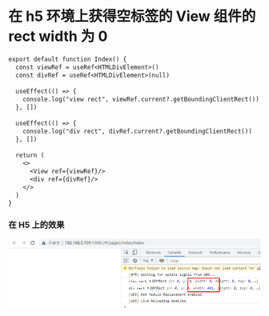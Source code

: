 # 在 h5 环境上获得空标签的 View 组件的 rect width 为 0

```tsx
export default function Index() {
  const viewRef = useRef<HTMLDivElement>()
  const divRef = useRef<HTMLDivElement>(null)

  useEffect(() => {
    console.log("view rect", viewRef.current?.getBoundingClientRect())
  }, [])

  useEffect(() => {
    console.log("div rect", divRef.current?.getBoundingClientRect())
  }, [])

  return (
    <>
      <View ref={viewRef}/>
      <div ref={divRef}/>
    </>
  )
}
```

### 在 H5 上的效果

<img src="https://raw.githubusercontent.com/taroify/taro3315-viewrect/main/viewrect.png" width="800" />
